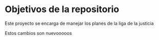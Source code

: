# Objetivos de la repositorio

Este proyecto se encarga de manejar los planes de la liga de la justicia


Estos cambios son nuevooooos

